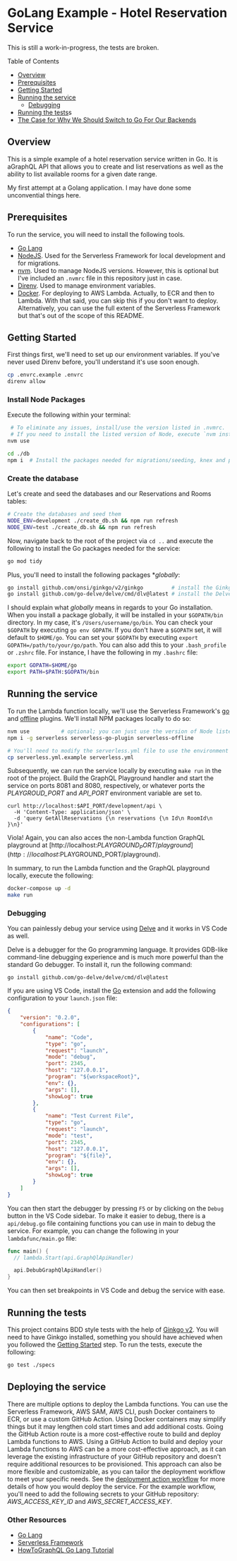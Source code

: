 # GoLang Example - Hotel Reservation Service

This is still a work-in-progress, the tests are broken.

Table of Contents

- [Overview](#overview)
- [Prerequisites](#prerequisites)
- [Getting Started](#getting-started)
- [Running the service](#running-the-service)
  - [Debugging](#debugging)
- [Running the tests](#running-the-tests)s
- [The Case for Why We Should Switch to Go For Our Backends](./docs/case_for_go.md)

## Overview

This is a simple example of a hotel reservation service written in Go. It is aGraphQL API that allows you to create and list reservations as well as the ability to list available rooms for a given date range.

My first attempt at a Golang application.  I may have done some unconvential things here.  

## Prerequisites

To run the service, you will need to install the following tools.

- [Go Lang](https://golang.org/)
- [NodeJS](https://nodejs.org/en/).  Used for the Serverless Framework for local development and for migrations.
- [nvm](https://github.com/nvm-sh/nvm).  Used to manage NodeJS versions.  However, this is optional but I've included an `.nvmrc` file in this repository just in case.
- [Direnv](https://direnv.net/).  Used to manage environment variables.
- [Docker](https://www.docker.com/).  For deploying to AWS Lambda. Actually, to ECR and then to Lambda. With that said, you can skip this if you don't want to deploy.  Alternatively, you can use the full extent of the Serverless Framework but that's out of the scope of this README.

## Getting Started

First things first, we'll need to set up our environment variables.  If you've never used Direnv before, you'll understand it's use soon enough.

```bash
cp .envrc.example .envrc
direnv allow
```

### Install Node Packages

Execute the following within your terminal:

```bash
 # To eliminate any issues, install/use the version listed in .nvmrc.  
 # If you need to install the listed version of Node, execute `nvm install <version-listed-in-.nvmrc>`
nvm use            

cd ./db
npm i  # Install the packages needed for migrations/seeding, knex and pg
```

### Create the database

Let's create and seed the databases and our Reservations and Rooms tables:

```bash
# Create the databases and seed them
NODE_ENV=development ./create_db.sh && npm run refresh
NODE_ENV=test ./create_db.sh && npm run refresh
```

Now, navigate back to the root of the project via `cd ..` and execute the following to install the Go packages needed for the service:

```bash
go mod tidy
```

Plus, you'll need to install the following packages **globally*:

```bash
go install github.com/onsi/ginkgo/v2/ginkgo         # install the Ginkgo BDD testing framework
go install github.com/go-delve/delve/cmd/dlv@latest # install the Delve debugger
```

I should explain what *globally* means in regards to your Go installation.  When you install a package globally, it will be installed in your `$GOPATH/bin` directory.  In my case, it's `/Users/username/go/bin`.  You can check your `$GOPATH` by executing `go env GOPATH`.  If you don't have a `$GOPATH` set, it will default to `$HOME/go`.  You can set your `$GOPATH` by executing `export GOPATH=/path/to/your/go/path`.  You can also add this to your `.bash_profile` or `.zshrc` file.  For instance, I have the following in my `.bashrc` file:

```bash
export GOPATH=$HOME/go
export PATH=$PATH:$GOPATH/bin
```

## Running the service

To run the Lambda function locally, we'll use the Serverless Framework's [go](https://github.com/mthenw/serverless-go-plugin) and [offline](https://github.com/dherault/serverless-offline) plugins. We'll install NPM packages locally to do so:

```bash
nvm use          # optional; you can just use the version of Node listed in .nvmrc
npm i -g serverless serverless-go-plugin serverless-offline

# You'll need to modify the serverless.yml file to use the environment variables in your .envrc file
cp serverless.yml.example serverless.yml
```

Subsequently, we can run the service locally by executing `make run` in the root of the project.  Build the GraphQL Playground handler and start the service on ports 8081 and 8080, respectively, or whatever ports the *PLAYGROUD_PORT* and *API_PORT* environment variable are set to.

```cli
curl http://localhost:$API_PORT/development/api \
  -H 'Content-Type: application/json' \
  -d 'query GetAllReservations {\n reservations {\n Id\n RoomId\n }\n}'
```

Viola!  Again, you can also acces the non-Lambda function GraphQL playground at [http://localhost:$PLAYGROUND_PORT/playground](http://localhost:$PLAYGROUND_PORT/playground).  

In summary, to run the Lambda function and the GraphQL playground locally, execute the following:

```bash
docker-compose up -d
make run
```

### Debugging

You can painlessly debug your service using [Delve](https://github.com/go-delve/delve) and it works in VS Code as well.  

Delve is a debugger for the Go programming language. It provides GDB-like command-line debugging experience and is much more powerful than the standard Go debugger. To install it, run the following command:

```cli
go install github.com/go-delve/delve/cmd/dlv@latest
```

If you are using VS Code, install the [Go](https://marketplace.visualstudio.com/items?itemName=golang.Go) extension and add the following configuration to your `launch.json` file:

```json
{
    "version": "0.2.0",
    "configurations": [
        {
            "name": "Code",
            "type": "go",
            "request": "launch",
            "mode": "debug",
            "port": 2345,
            "host": "127.0.0.1",
            "program": "${workspaceRoot}",
            "env": {},
            "args": [],
            "showLog": true
        },
        {
            "name": "Test Current File",
            "type": "go",
            "request": "launch",
            "mode": "test",
            "port": 2345,
            "host": "127.0.0.1",
            "program": "${file}",
            "env": {},
            "args": [],
            "showLog": true
        }       
    ]
}
```

You can then start the debugger by pressing `F5` or by clicking on the `Debug` button in the VS Code sidebar.  To make it easier to debug, there is a `api/debug.go` file containing functions you can use in main to debug the service.  For example, you can change the following in your `lambdafunc/main.go` file:
  
  ```go
  func main() {
    // lambda.Start(api.GraphQlApiHandler)

    api.DebubGraphQlApiHandler()
  }
  ```

You can then set breakpoints in VS Code and debug the service with ease.

## Running the tests

This project contains BDD style tests with the help of [Ginkgo v2](https://onsi.github.io/ginkgo/). You will need to have Ginkgo installed, something you should have achieved when you followed the [Getting Started](#getting-started) step.  To run the tests, execute the following:

```bash
go test ./specs
```

## Deploying the service

There are multiple options to deploy the Lambda functions.  You can use the Serverless Framework, AWS SAM, AWS CLI, push Docker containers to ECR, or use a custom GitHub Action.  Using Docker containers may simplify things but it may lengthen cold start times and add additional costs.  Going the GitHub Action route is a more cost-effective route to build and deploy Lambda functions to AWS.  Using a GitHub Action to build and deploy your Lambda functions to AWS can be a more cost-effective approach, as it can leverage the existing infrastructure of your GitHub repository and doesn't require additional resources to be provisioned. This approach can also be more flexible and customizable, as you can tailor the deployment workflow to meet your specific needs.  See the [deployment action workflow](.github/workflows/deployment.yml) for more details of how you would deploy the service.  For the example workflow, you'll need to add the following secrets to your GitHub repository: *AWS_ACCESS_KEY_ID* and *AWS_SECRET_ACCESS_KEY*.  

### Other Resources

- [Go Lang](https://golang.org/)
- [Serverless Framework](https://www.serverless.com/)
- [HowToGraphQL Go Lang Tutorial](https://www.howtographql.com/graphql-go/0-introduction/)
